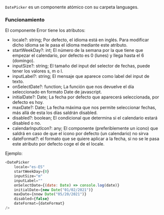 `DatePicker` es un componente atómico con su carpeta languages.

### Funcionamiento

El componente Error tiene los atributos:

-   locale?: string; Por defecto, el idioma está en inglés. Para modificar dicho idioma se le pasa el idioma mediante este atributo.
-   startWeekDay?: int; El número de la semana por la que tiene que empezar el calendario, por defecto es 0 (lunes) y llega hasta el 6 (domingo).
-   inputSize?: string; El tamaño del input del selector de fechas, puede tener los valores s, m o l.
-   inputLabel?: string; El mensaje que aparece como label del input de texto.
-   onSelectDate?: function; La función que nos devuelve el día seleccionado en formato Date de javascript.
-   initialDate?: Date; La fecha por defecto que aparecerá seleccionada, por defecto es hoy.
-   maxDate?: Date; La fecha máxima que nos permite seleccionar fechas, más allá de esta los días saldrán disabled.
-   disabled?: boolean; El condicional que determina si el calendario estará disabled o no.
-   calendarInputIcon?: any; El componente (preferiblemente un icono) que saldrá en caso de que el icono por defecto (un calendario) no sirva
-   dateFormat?: el formato que se quiere aplicar a la fecha, si no se le pasa este atributo por defecto coge el de el locale.

Ejemplo:

```javascript
<DatePicker
    locale="es-ES"
    startWeekDay={0}
    inputSize="m"
    inputLabel=""
    onSelectDate={(date: Date) => console.log(date)}
    initialDate={new Date("01/02/2021")}
    maxDate={nnew Date("05/20/2021")}
    disabled={false}
    dateFormat={dateFormat}
/>
```
